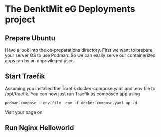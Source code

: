 The DenktMit eG Deployments project
===================================

Prepare Ubuntu
--------------
Have a look into the os-preparations directory. First we want to prepare your server OS to use Podman. So we can 
easily serve our containerized apps ran by an unprivileged user.

Start Traefik
--------------
Assuming you installed the Traefik docker-compose.yaml and .env file to /opt/traefik. You can now just run Traefik as
composed app using 

    podman-compose --env-file .env -f docker-compose.yaml up -d

Visit your page on

Run Nginx Helloworld
--------------------